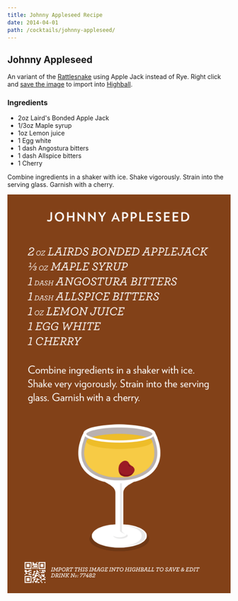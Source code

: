 ```yaml
---
title: Johnny Appleseed Recipe
date: 2014-04-01
path: /cocktails/johnny-appleseed/
---
```


## Johnny Appleseed

An variant of the [Rattlesnake]() using Apple Jack instead of Rye. Right click and [save the image](#highball-import) to import into [Highball](http://www.studioneat.com/products/highball).

### Ingredients

* 2oz Laird's Bonded Apple Jack
* 1/3oz Maple syrup
* 1oz Lemon juice
* 1 Egg white
* 1 dash Angostura bitters
* 1 dash Allspice bitters
* 1 Cherry

Combine ingredients in a shaker with ice. Shake vigorously. Strain into the serving glass. Garnish with a cherry.

<a name="highball-import">
  <img src="/img/cocktails/johnny-appleseed.png"
    class="raised"
    alt="Recipe for Johnny Appleseed" />
</a>